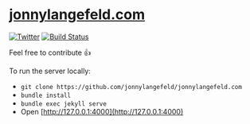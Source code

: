 <h1><a href="https://jonnylangefeld.com/" target="_blank">jonnylangefeld.com</a></h1>

[![Twitter](https://img.shields.io/badge/twitter-@jonnylangefeld-blue.svg)](http://twitter.com/jonnylangefeld)
[![Build Status](https://travis-ci.com/jonnylangefeld/jonnylangefeld.com.svg?branch=master)](https://travis-ci.com/jonnylangefeld/jonnylangefeld.com)

Feel free to contribute 👍 

To run the server locally:

- `git clone https://github.com/jonnylangefeld/jonnylangefeld.com`
- `bundle install`
- `bundle exec jekyll serve`
- Open [http://127.0.0.1:4000](http://127.0.0.1:4000)